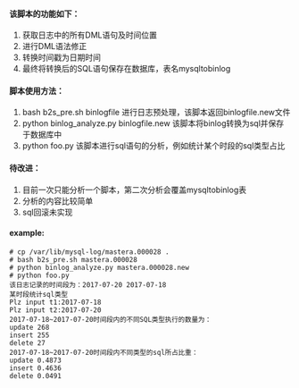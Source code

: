 #### 该脚本的功能如下：
1. 获取日志中的所有DML语句及时间位置
2. 进行DML语法修正
3. 转换时间戳为日期时间
4. 最终将转换后的SQL语句保存在数据库，表名mysqltobinlog

#### 脚本使用方法：
1. bash b2s_pre.sh binlogfile 进行日志预处理，该脚本返回binlogfile.new文件
2. python binlog_analyze.py binlogfile.new  该脚本将binlog转换为sql并保存于数据库中
3. python foo.py  该脚本进行sql语句的分析，例如统计某个时段的sql类型占比

#### 待改进：
1. 目前一次只能分析一个脚本，第二次分析会覆盖mysqltobinlog表
2. 分析的内容比较简单
3. sql回滚未实现

#### example:

```shell
# cp /var/lib/mysql-log/mastera.000028 .
# bash b2s_pre.sh mastera.000028 
# python binlog_analyze.py mastera.000028.new 
# python foo.py
该日志记录的时间段为：2017-07-20 2017-07-18 
某时段统计sql类型
Plz input t1:2017-07-18
Plz input t2:2017-07-20
2017-07-18~2017-07-20时间段内的不同SQL类型执行的数量为：
update 268 
insert 255 
delete 27 
2017-07-18~2017-07-20时间段内不同类型的sql所占比重：
update 0.4873 
insert 0.4636 
delete 0.0491
```